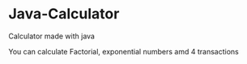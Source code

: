 # Java-Calculator
Calculator made with java

You can calculate Factorial, exponential numbers amd 4 transactions
